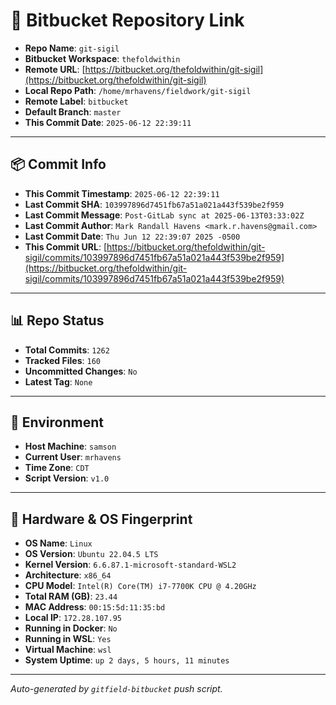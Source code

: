 # 🔗 Bitbucket Repository Link

- **Repo Name**: `git-sigil`
- **Bitbucket Workspace**: `thefoldwithin`
- **Remote URL**: [https://bitbucket.org/thefoldwithin/git-sigil](https://bitbucket.org/thefoldwithin/git-sigil)
- **Local Repo Path**: `/home/mrhavens/fieldwork/git-sigil`
- **Remote Label**: `bitbucket`
- **Default Branch**: `master`
- **This Commit Date**: `2025-06-12 22:39:11`

---

## 📦 Commit Info

- **This Commit Timestamp**: `2025-06-12 22:39:11`
- **Last Commit SHA**: `103997896d7451fb67a51a021a443f539be2f959`
- **Last Commit Message**: `Post-GitLab sync at 2025-06-13T03:33:02Z`
- **Last Commit Author**: `Mark Randall Havens <mark.r.havens@gmail.com>`
- **Last Commit Date**: `Thu Jun 12 22:39:07 2025 -0500`
- **This Commit URL**: [https://bitbucket.org/thefoldwithin/git-sigil/commits/103997896d7451fb67a51a021a443f539be2f959](https://bitbucket.org/thefoldwithin/git-sigil/commits/103997896d7451fb67a51a021a443f539be2f959)

---

## 📊 Repo Status

- **Total Commits**: `1262`
- **Tracked Files**: `160`
- **Uncommitted Changes**: `No`
- **Latest Tag**: `None`

---

## 🧭 Environment

- **Host Machine**: `samson`
- **Current User**: `mrhavens`
- **Time Zone**: `CDT`
- **Script Version**: `v1.0`

---

## 🧬 Hardware & OS Fingerprint

- **OS Name**: `Linux`
- **OS Version**: `Ubuntu 22.04.5 LTS`
- **Kernel Version**: `6.6.87.1-microsoft-standard-WSL2`
- **Architecture**: `x86_64`
- **CPU Model**: `Intel(R) Core(TM) i7-7700K CPU @ 4.20GHz`
- **Total RAM (GB)**: `23.44`
- **MAC Address**: `00:15:5d:11:35:bd`
- **Local IP**: `172.28.107.95`
- **Running in Docker**: `No`
- **Running in WSL**: `Yes`
- **Virtual Machine**: `wsl`
- **System Uptime**: `up 2 days, 5 hours, 11 minutes`

---

_Auto-generated by `gitfield-bitbucket` push script._
